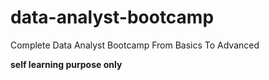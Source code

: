 # data-analyst-bootcamp

Complete Data Analyst Bootcamp From Basics To Advanced

**self learning purpose only**

